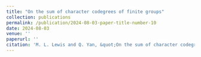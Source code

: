 ```yaml
---
title: "On the sum of character codegrees of finite groups"
collection: publications
permalink: /publication/2024-08-03-paper-title-number-10
date: 2024-08-03
venue: ''
paperurl: ''
citation: 'M. L. Lewis and Q. Yan, &quot;On the sum of character codegrees of finite groups,&quot; (Submitted) (2024)'
---
```

